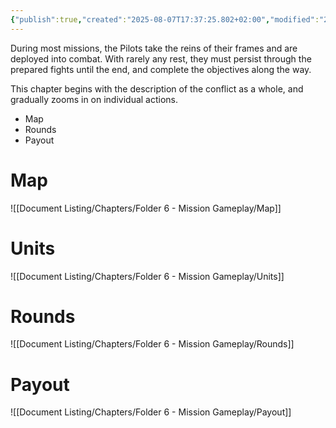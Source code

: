 ```yaml
---
{"publish":true,"created":"2025-08-07T17:37:25.802+02:00","modified":"2025-08-07T18:41:46.712+02:00","cssclasses":""}
---
```


During most missions, the Pilots take the reins of their frames and are deployed into combat. With rarely any rest, they must persist through the prepared fights until the end, and complete the objectives along the way.

This chapter begins with the description of the conflict as a whole, and gradually zooms in on individual actions.

- Map
- Rounds
- Payout

# Map
![[Document Listing/Chapters/Folder 6 - Mission Gameplay/Map]]
# Units
![[Document Listing/Chapters/Folder 6 - Mission Gameplay/Units]]
# Rounds
![[Document Listing/Chapters/Folder 6 - Mission Gameplay/Rounds]]
# Payout
![[Document Listing/Chapters/Folder 6 - Mission Gameplay/Payout]]